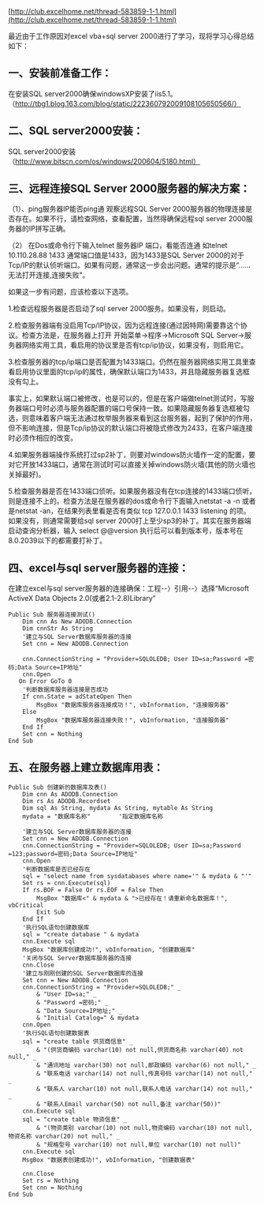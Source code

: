 [http://club.excelhome.net/thread-583859-1-1.html](http://club.excelhome.net/thread-583859-1-1.html)

最近由于工作原因对excel vba+sql server 2000进行了学习，现将学习心得总结如下：

## 一、安装前准备工作： ##
在安装SQL server2000确保windowsXP安装了iis5.1。（http://tbg1.blog.163.com/blog/static/222360792009108105650566/）
## 二、SQL server2000安装： ##
SQL server2000安装（http://www.bitscn.com/os/windows/200604/5180.html）
## 三、远程连接SQL Server 2000服务器的解决方案： ##
（1）、ping服务器IP能否ping通
观察远程SQL Server 2000服务器的物理连接是否存在。如果不行，请检查网络，查看配置，当然得确保远程sql server 2000服务器的IP拼写正确。

（2） 在Dos或命令行下输入telnet 服务器IP 端口，看能否连通
如telnet 10.110.28.88 1433
通常端口值是1433，因为1433是SQL Server 2000的对于Tcp/IP的默认侦听端口。如果有问题，通常这一步会出问题。通常的提示是“……无法打开连接,连接失败"。

如果这一步有问题，应该检查以下选项。

1.检查远程服务器是否启动了sql server 2000服务。如果没有，则启动。

2.检查服务器端有没启用Tcp/IP协议，因为远程连接(通过因特网)需要靠这个协议。检查方法是，在服务器上打开 开始菜单->程序->Microsoft SQL Server->服务器网络实用工具，看启用的协议里是否有tcp/ip协议，如果没有，则启用它。

3.检查服务器的tcp/ip端口是否配置为1433端口。仍然在服务器网络实用工具里查看启用协议里面的tcp/ip的属性，确保默认端口为1433，并且隐藏服务器复选框没有勾上。

事实上，如果默认端口被修改，也是可以的，但是在客户端做telnet测试时，写服务器端口号时必须与服务器配置的端口号保持一致。如果隐藏服务器复选框被勾选，则意味着客户端无法通过枚举服务器来看到这台服务器，起到了保护的作用，但不影响连接，但是Tcp/ip协议的默认端口将被隐式修改为2433，在客户端连接时必须作相应的改变。

4.如果服务器端操作系统打过sp2补丁，则要对windows防火墙作一定的配置，要对它开放1433端口，通常在测试时可以直接关掉windows防火墙(其他的防火墙也关掉最好)。

5.检查服务器是否在1433端口侦听。如果服务器没有在tcp连接的1433端口侦听，则是连接不上的。检查方法是在服务器的dos或命令行下面输入netstat -a -n 或者是netstat -an，在结果列表里看是否有类似 tcp 127.0.0.1 1433 listening 的项。如果没有，则通常需要给sql server 2000打上至少sp3的补丁。其实在服务器端启动查询分析器，输入 select @@version 执行后可以看到版本号，版本号在8.0.2039以下的都需要打补丁。

## 四、excel与sql server服务器的连接： ##
在建立excel与sql server服务器的连接确保：工程--〉引用--〉选择“Microsoft ActiveX Data Objects 2.0(或者2.1-2.8)Library”

	Public Sub 服务器连接测试()
	    Dim cnn As New ADODB.Connection
	    Dim cnnStr As String
	    '建立与SQL Server数据库服务器的连接
	    Set cnn = New ADODB.Connection

	    cnn.ConnectionString = "Provider=SQLOLEDB; User ID=sa;Password =密码;Data Source=IP地址"
	    cnn.Open 
	   On Error GoTo 0
	    '判断数据库服务器连接是否成功
	    If cnn.State = adStateOpen Then
	        MsgBox "数据库服务器连接成功！", vbInformation, "连接服务器"
	    Else
	        MsgBox "数据库服务器连接失败！", vbInformation, "连接服务器"
	    End If
	    Set cnn = Nothing
	End Sub

## 五、在服务器上建立数据库用表： ##
	Public Sub 创建新的数据库及表()
	    Dim cnn As ADODB.Connection
	    Dim rs As ADODB.Recordset
	    Dim sql As String, mydata As String, mytable As String
	    mydata = "数据库名称"        '指定数据库名称
	   
	    '建立与SQL Server数据库服务器的连接
	    Set cnn = New ADODB.Connection
	    cnn.ConnectionString = "Provider=SQLOLEDB; User ID=sa;Password =123;password=密码;Data Source=IP地址"
	    cnn.Open
	    '判断数据库是否已经存在
	    sql = "select name from sysdatabases where name='" & mydata & "'"
	    Set rs = cnn.Execute(sql)
	    If rs.BOF = False Or rs.EOF = False Then
	        MsgBox "数据库<" & mydata & ">已经存在！请重新命名数据库！", vbCritical
	        Exit Sub
	    End If
	    '执行SQL语句创建数据库
	    sql = "create database " & mydata
	    cnn.Execute sql
	    MsgBox "数据库创建成功!", vbInformation, "创建数据库"
	    '关闭与SQL Server数据库服务器的连接
	    cnn.Close
	    '建立与刚刚创建的SQL Server数据库的连接
	    Set cnn = New ADODB.Connection
	    cnn.ConnectionString = "Provider=SQLOLEDB;" _
	        & "User ID=sa;" _
	        & "Password =密码;" _
	        & "Data Source=IP地址;" _
	        & "Initial Catalog=" & mydata
	    cnn.Open
	    '执行SQL语句创建数据表
	    sql = "create table 供货商信息" _
	        & "(供货商编码 varchar(10) not null,供货商名称 varchar(40) not null," _
	        & "通讯地址 varchar(30) not null,邮政编码 varchar(6) not null," _
	        & "联系电话 varchar(14) not null,传真号码 varchar(14) not null," _
	        & "联系人 varchar(10) not null,联系人电话 varchar(14) not null," _
	        & "联系人Email varchar(50) not null,备注 varchar(50))"
	    cnn.Execute sql
	    sql = "create table 物资信息" _
	        & "(物资类别 varchar(10) not null,物资编码 varchar(10) not null,物资名称 varchar(20) not null," _
	        & "规格型号 varchar(10) not null,单位 varchar(10) not null)"
	    cnn.Execute sql
	    MsgBox "数据表创建成功!", vbInformation, "创建数据表"
	    
	    cnn.Close
	    Set rs = Nothing
	    Set cnn = Nothing
	End Sub